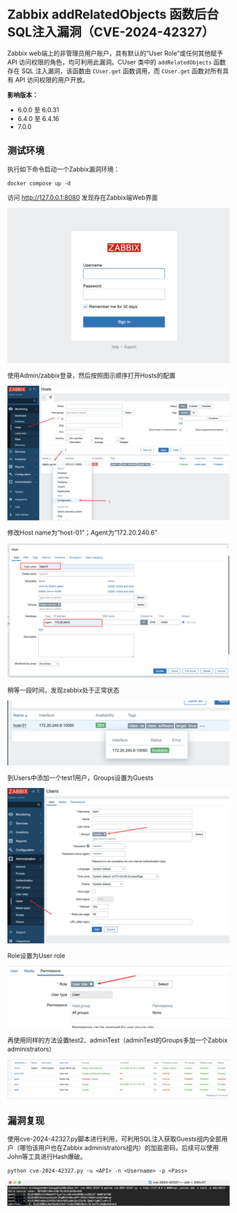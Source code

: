 # Zabbix addRelatedObjects 函数后台SQL注入漏洞（CVE-2024-42327）

Zabbix web端上的非管理员用户账户，具有默认的“User Role”或任何其他赋予 API 访问权限的角色，均可利用此漏洞。CUser 类中的 `addRelatedObjects` 函数存在 SQL 注入漏洞，该函数由 `CUser.get` 函数调用，而 `CUser.get` 函数对所有具有 API 访问权限的用户开放。

**影响版本：**

- 6.0.0 至 6.0.31
- 6.4.0 至 6.4.16 
- 7.0.0

## 测试环境

执行如下命令启动一个Zabbix漏洞环境：

```
docker compose up -d
```

访问 http://127.0.0.1:8080 发现存在Zabbix端Web界面 

![1](1.png)

使用Admin/zabbix登录，然后按照图示顺序打开Hosts的配置

![2](2.png)

修改Host name为“host-01”；Agent为“172.20.240.6”

![3](3.png)

稍等一段时间，发现zabbix处于正常状态

![4](4.png)

到Users中添加一个test1用户，Groups设置为Guests

![5](5.png)

Role设置为User role

![6](6.png)

再使用同样的方法设置test2、adminTest（adminTest的Groups多加一个Zabbix administrators）

![7](7.png)

## 漏洞复现

使用cve-2024-42327.py脚本进行利用，可利用SQL注入获取Guests组内全部用户（哪怕该用户也在Zabbix administrators组内）的加盐密码，后续可以使用John等工具进行Hash爆破。

```
python cve-2024-42327.py -u <API> -n <Username> -p <Pass>
```

![8](8.png)

